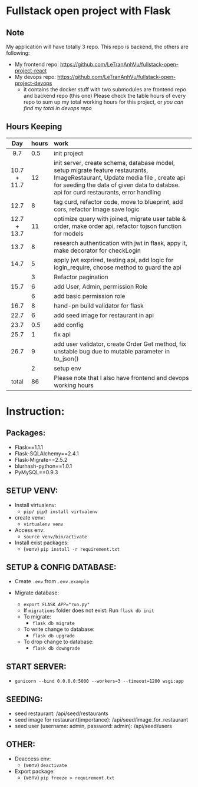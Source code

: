 # Fullstack open project with Flask

## Note
My application will have totally 3 repo. This repo is backend, the others are following:
* My frontend repo: https://github.com/LeTranAnhVu/fullstack-open-project-react
* My devops repo: https://github.com/LeTranAnhVu/fullstack-open-project-devops
    * it contains the docker stuff with two submodules are frontend repo and backend repo (this one)
Please check the table hours of every repo to sum up my total working hours for this project, or *you can find my total in devops repo*


## Hours Keeping
| Day | hours | work |
|:----:|:-----|:-----|
|9.7| 0.5 | init project |
|10.7 + 11.7| 12 | init server, create schema, database model, setup migrate feature restaurants, ImageRestaurant, Update media file , create api for seeding the data of given data to databse. api for curd restaurants, error handling|
|12.7| 8 | tag curd, refactor code, move to blueprint, add cors, refactor Image save logic|, connect to react app |
|12.7 + 13.7| 11 | optimize query with joined, migrate user table & order, make order api, refactor tojson function for models |
|13.7| 8 | research authentication with jwt in flask, appy it, make decorator for checkLogin |
|14.7| 5 | apply jwt exprired, testing api, add logic for login_require, choose method to guard the api |
|| 3 | Refactor pagination|
|15.7| 6 | add User, Admin, permission Role|
|| 6 | add basic permission role|
|16.7| 8 | hand-pn build validator for flask|
|22.7| 6 | add seed image for restaurant in api |
|23.7| 0.5 | add config |
|25.7| 1 | fix api |
|26.7| 9 | add user validator, create Order Get method, fix unstable bug due to mutable parameter in to_json()|
|| 2 | setup env|
|total| 86 |Please note that I also have frontend and devops working hours 


# Instruction:
## Packages:
* Flask==1.1.1
* Flask-SQLAlchemy==2.4.1
* Flask-Migrate==2.5.2
* blurhash-python==1.0.1
* PyMySQL==0.9.3
  
## SETUP VENV:
* Install virtualenv:
  * `pip/ pip3 install virtualenv` 
* create venv:
  * `virtualenv venv`
* Access env:
  * `source venv/bin/activate`
* Install exist packages:
  * (venv) `pip install -r requirement.txt`


## SETUP & CONFIG DATABASE:
* Create `.env` from `.env.example`

* Migrate database:
  * `export FLASK_APP="run.py"`
  * If `migrations` folder does not exist. Run `flask db init`
  * To migrate: 
    * `flask db migrate`
  * To write change to database:
    * `flask db upgrade`
  * To drop change to database:
    * `flask db downgrade`
  
## START SERVER:
* `gunicorn --bind 0.0.0.0:5000 --workers=3 --timeout=1200 wsgi:app`

## SEEDING:
* seed restaurant: /api/seed/restaurants
* seed image for restaurant(importance): /api/seed/image_for_restaurant
* seed user (username: admin, password: admin): /api/seed/users

  
## OTHER:
* Deaccess env:
  * (venv) `deactivate`
* Export package:
  * (venv) `pip freeze > requirement.txt`

